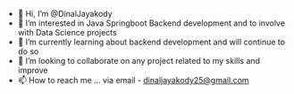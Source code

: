- 👋 Hi, I’m @DinalJayakody
- 👀 I’m interested in Java Springboot Backend development and to involve with Data Science projects
- 🌱 I’m currently learning about backend development and will continue to do so
- 💞️ I’m looking to collaborate on any project related to my skills and improve
- 📫 How to reach me ... via email - dinaljayakody25@gmail.com

<!---
DinalJayakody/DinalJayakody is a ✨ special ✨ repository because its `README.md` (this file) appears on your GitHub profile.
You can click the Preview link to take a look at your changes.
--->
